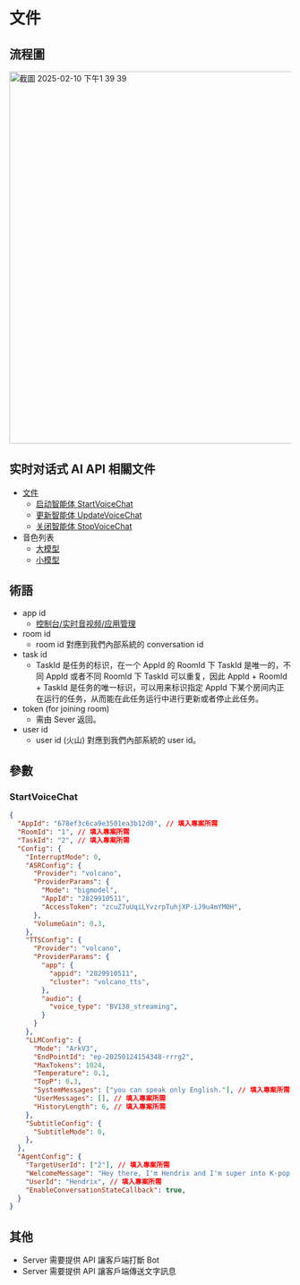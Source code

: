 # 文件

## 流程圖
<img width="665" alt="截圖 2025-02-10 下午1 39 39" src="https://github.com/user-attachments/assets/30dbdcd4-f2e7-4109-b9f8-2b715d710699" />

## 实时对话式 AI API 相關文件
* [文件](https://www.volcengine.com/docs/6348/1315560)
  * [启动智能体 StartVoiceChat](https://www.volcengine.com/docs/6348/1404673)
  * [更新智能体 UpdateVoiceChat](https://www.volcengine.com/docs/6348/1404671)
  * [关闭智能体 StopVoiceChat](https://www.volcengine.com/docs/6348/1404672)
* 音色列表
  * [大模型](https://www.volcengine.com/docs/6561/1257544)
  * [小模型](https://www.volcengine.com/docs/6561/97465)

## 術語
* app id
  * [控制台/实时音视频/应用管理](https://console.volcengine.com/rtc/listRTC)
* room id
  * room id 對應到我們內部系統的 conversation id 
* task id
  * TaskId 是任务的标识，在一个 AppId 的 RoomId 下 TaskId 是唯一的，不同 AppId 或者不同 RoomId 下 TaskId 可以重复，因此 AppId + RoomId + TaskId 是任务的唯一标识，可以用来标识指定 AppId 下某个房间内正在运行的任务，从而能在此任务运行中进行更新或者停止此任务。 
* token (for joining room)
  * 需由 Sever 返回。
* user id
  * user id (火山) 對應到我們內部系統的 user id。  

## 參數

### StartVoiceChat
```json
{
  "AppId": "678ef3c6ca9e3501ea3b12d0", // 填入專案所需
  "RoomId": "1", // 填入專案所需
  "TaskId": "2", // 填入專案所需
  "Config": {
    "InterruptMode": 0, 
    "ASRConfig": {
      "Provider": "volcano",
      "ProviderParams": {
        "Mode": "bigmodel",
        "AppId": "2829910511",
        "AccessToken": "zcuZ7uUqiLYvzrpTuhjXP-iJ9u4mYM0H",
      },
      "VolumeGain": 0.3,
    },
	"TTSConfig": {
	  "Provider": "volcano",
	  "ProviderParams": {
    	"app": {
	      "appid": "2829910511",
    	  "cluster": "volcano_tts",
	    },
    	"audio": {
	      "voice_type": "BV138_streaming",
    	}
	  }
	},
    "LLMConfig": {
      "Mode": "ArkV3",
      "EndPointId": "ep-20250124154348-rrrg2",
      "MaxTokens": 1024,
      "Temperature": 0.1,
      "TopP": 0.3,
      "SystemMessages": ["you can speak only English."], // 填入專案所需
      "UserMessages": [], // 填入專案所需
      "HistoryLength": 6, // 填入專案所需
    },
    "SubtitleConfig": {
      "SubtitleMode": 0,
    },
  },
  "AgentConfig": {
    "TargetUserId": ["2"], // 填入專案所需
    "WelcomeMessage": "Hey there, I'm Hendrix and I'm super into K-pop and making TikToks. What kind of music are you into these days?", // 填入專案所需
    "UserId": "Hendrix", // 填入專案所需
    "EnableConversationStateCallback": true,
  }
}
```

## 其他
* Server 需要提供 API 讓客戶端打斷 Bot
* Server 需要提供 API 讓客戶端傳送文字訊息

